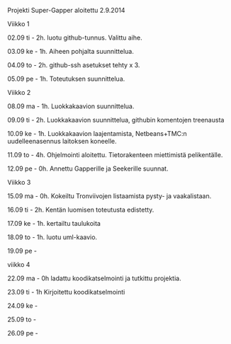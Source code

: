 Projekti Super-Gapper aloitettu 2.9.2014

Viikko 1

02.09 ti - 2h. luotu github-tunnus. Valittu aihe.

03.09 ke - 1h. Aiheen pohjalta suunnittelua.

04.09 to - 2h. github-ssh asetukset tehty x 3.

05.09 pe - 1h. Toteutuksen suunnittelua.

Viikko 2

08.09 ma - 1h. Luokkakaavion suunnittelua.

09.09 ti - 2h. Luokkakaavion suunnittelua, githubin komentojen treenausta

10.09 ke - 1h. Luokkakaavion laajentamista, Netbeans+TMC:n uudelleenasennus laitoksen koneelle.

11.09 to - 4h. Ohjelmointi aloitettu. Tietorakenteen miettimistä pelikentälle.

12.09 pe - 0h. Annettu Gapperille ja Seekerille suunnat.

Viikko 3

15.09 ma - 0h. Kokeiltu Tronviivojen listaamista pysty- ja vaakalistaan.

16.09 ti - 2h. Kentän luomisen toteutusta edistetty.

17.09 ke - 1h. kertailtu taulukoita

18.09 to - 1h. luotu uml-kaavio.

19.09 pe - 

viikko 4

22.09 ma - 0h ladattu koodikatselmointi ja tutkittu projektia.

23.09 ti - 1h Kirjoitettu koodikatselmointi

24.09 ke - 

25.09 to - 

26.09 pe - 


